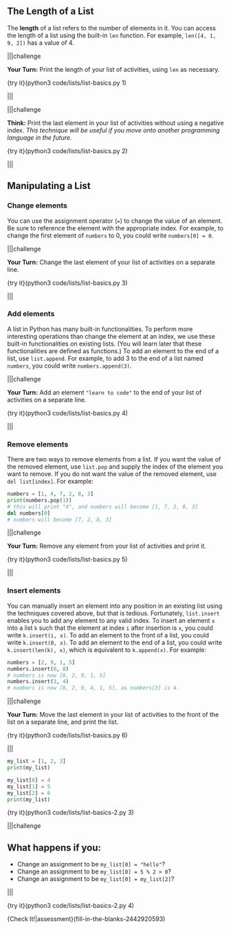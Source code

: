 ## The Length of a List

The **length** of a list refers to the number of elements in it. You can access the length of a list using the built-in `len` function. For example, `len([4, 1, 9, 2])` has a value of 4.

|||challenge

**Your Turn:** Print the length of your list of activities, using `len` as necessary.

{try it}(python3 code/lists/list-basics.py 1)

|||

|||challenge

**Think:** Print the last element in your list of activities without using a negative index. _This technique will be useful if you move onto another programming language in the future._

{try it}(python3 code/lists/list-basics.py 2)

|||

## Manipulating a List

<!-- What might you want to do to a list? You might want to add elements to the end, insert elements at the front, remove an element at an index, merge two lists, and check if an item exists in the list. All of these operations are easy to achieve with Python. -->

### Change elements

You can use the assignment operator (`=`) to change the value of an element. Be sure to reference the element with the appropriate index. For example, to change the first element of `numbers` to 0, you could write `numbers[0] = 0`.

|||challenge

**Your Turn:** Change the last element of your list of activities on a separate line.

{try it}(python3 code/lists/list-basics.py 3)

|||

### Add elements

A list in Python has many built-in functionalities. To perform more interesting operations than change the element at an index, we use these built-in functionalities on existing lists. (You will learn later that these functionalities are defined as functions.) To add an element to the end of a list, use `list.append`. For example, to add 3 to the end of a list named `numbers`, you could write `numbers.append(3)`.

|||challenge

**Your Turn:** Add an element `"learn to code"` to the end of your list of activities on a separate line.

{try it}(python3 code/lists/list-basics.py 4)

|||

### Remove elements

There are two ways to remove elements from a list. If you want the value of the removed element, use `list.pop` and supply the index of the element you want to remove. If you do not want the value of the removed element, use `del list[index]`. For example:

```python
numbers = [1, 4, 7, 2, 8, 3]
print(numbers.pop(1))
# this will print "4", and numbers will become [1, 7, 2, 8, 3]
del numbers[0]
# numbers will become [7, 2, 8, 3]
```

|||challenge

**Your Turn:** Remove any element from your list of activities and print it.

{try it}(python3 code/lists/list-basics.py 5)

|||

### Insert elements

You can manually insert an element into any position in an existing list using the techniques covered above, but that is tedious. Fortunately, `list.insert` enables you to add any element to any valid index. To insert an element `x` into a list `k` such that the element at index `i` after insertion is `x`, you could write `k.insert(i, x)`. To add an element to the front of a list, you could write `k.insert(0, x)`. To add an element to the end of a list, you could write `k.insert(len(k), x)`, which is equivalent to `k.append(x)`. For example:

```python
numbers = [2, 9, 1, 5]
numbers.insert(0, 8)
# numbers is now [8, 2, 9, 1, 5]
numbers.insert(3, 4)
# numbers is now [8, 2, 9, 4, 1, 5], as numbers[3] is 4.
```

|||challenge

**Your Turn:** Move the last element in your list of activities to the front of the list on a separate line, and print the list.

{try it}(python3 code/lists/list-basics.py 6)

|||

```python
my_list = [1, 2, 3]
print(my_list)

my_list[0] = 4
my_list[1] = 5
my_list[2] = 6
print(my_list)
```

{try it}(python3 code/lists/list-basics-2.py 3)

|||challenge
## What happens if you:
* Change an assignment to be `my_list[0] = "hello"`?
* Change an assignment to be `my_list[0] = 5 % 2 > 0`?
* Change an assignment to be `my_list[0] = my_list[2]`?

|||

{try it}(python3 code/lists/list-basics-2.py 4)

{Check It!|assessment}(fill-in-the-blanks-2442920593)

